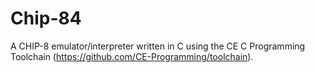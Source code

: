 # Chip-84
A CHIP-8 emulator/interpreter written in C using the CE C Programming Toolchain (https://github.com/CE-Programming/toolchain).
